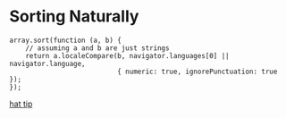 # Sorting Naturally

```
array.sort(function (a, b) {
    // assuming a and b are just strings
    return a.localeCompare(b, navigator.languages[0] || navigator.language,
                           { numeric: true, ignorePunctuation: true });
});
```

[hat tip](https://fuzzytolerance.info/blog/2019/07/19/The-better-way-to-do-natural-sort-in-JavaScript/)
